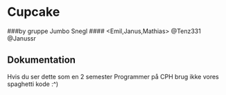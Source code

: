 # Cupcake

###by gruppe Jumbo Snegl ####
<Emil,Janus,Mathias>
@Tenz331 @Janussr

## Dokumentation
Hvis du ser dette som en 2 semester Programmer på CPH brug ikke vores spaghetti kode :^)

